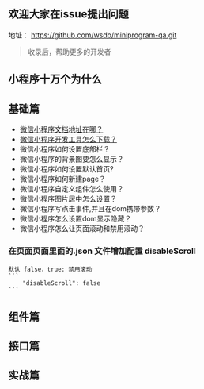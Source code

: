
## 欢迎大家在issue提出问题
地址： https://github.com/wsdo/miniprogram-qa.git 
> 收录后，帮助更多的开发者

## 小程序十万个为什么
## 基础篇
* [微信小程序文档地址在哪？](./guide/微信小程序文档地址在哪？.md)
* [微信小程序开发工具怎么下载？](./guide/微信小程序开发工具怎么下载？.md)
* 微信小程序如何设置底部栏？
* 微信小程序的背景图要怎么显示？
* 微信小程序如何设置默认首页?
* 微信小程序如何新建page？
* 微信小程序自定义组件怎么使用？
* 微信小程序图片居中怎么设置？
* 微信小程序写点击事件,并且在dom携带参数？
* 微信小程序怎么设置dom显示隐藏？
* 微信小程序怎么让页面滚动和禁用滚动？

### 在页面页面里面的.json 文件增加配置 disableScroll
    默认 false，true: 禁用滚动
    ```
        "disableScroll": false
    ```

## 组件篇
## 接口篇
## 实战篇